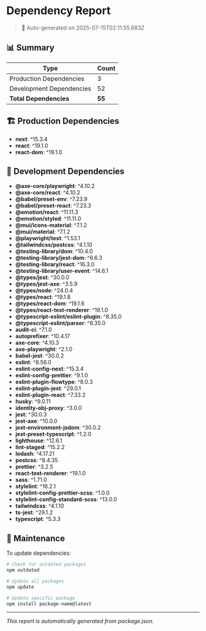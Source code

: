 # Dependency Report

> 🤖 Auto-generated on 2025-07-15T02:11:55.683Z

## 📊 Summary

| Type | Count |
|------|-------|
| Production Dependencies | 3 |
| Development Dependencies | 52 |
| **Total Dependencies** | **55** |

## 🏗️ Production Dependencies

- **next**: ^15.3.4
- **react**: ^19.1.0
- **react-dom**: ^19.1.0

## 🔧 Development Dependencies

- **@axe-core/playwright**: ^4.10.2
- **@axe-core/react**: ^4.10.2
- **@babel/preset-env**: ^7.23.9
- **@babel/preset-react**: ^7.23.3
- **@emotion/react**: ^11.11.3
- **@emotion/styled**: ^11.11.0
- **@mui/icons-material**: ^7.1.2
- **@mui/material**: ^7.1.2
- **@playwright/test**: ^1.53.1
- **@tailwindcss/postcss**: ^4.1.10
- **@testing-library/dom**: ^10.4.0
- **@testing-library/jest-dom**: ^6.6.3
- **@testing-library/react**: ^16.3.0
- **@testing-library/user-event**: ^14.6.1
- **@types/jest**: ^30.0.0
- **@types/jest-axe**: ^3.5.9
- **@types/node**: ^24.0.4
- **@types/react**: ^19.1.8
- **@types/react-dom**: ^19.1.6
- **@types/react-test-renderer**: ^19.1.0
- **@typescript-eslint/eslint-plugin**: ^8.35.0
- **@typescript-eslint/parser**: ^8.35.0
- **audit-ci**: ^7.1.0
- **autoprefixer**: ^10.4.17
- **axe-core**: ^4.10.3
- **axe-playwright**: ^2.1.0
- **babel-jest**: ^30.0.2
- **eslint**: ^8.56.0
- **eslint-config-next**: ^15.3.4
- **eslint-config-prettier**: ^9.1.0
- **eslint-plugin-flowtype**: ^8.0.3
- **eslint-plugin-jest**: ^29.0.1
- **eslint-plugin-react**: ^7.33.2
- **husky**: ^9.0.11
- **identity-obj-proxy**: ^3.0.0
- **jest**: ^30.0.3
- **jest-axe**: ^10.0.0
- **jest-environment-jsdom**: ^30.0.2
- **jest-preset-typescript**: ^1.2.0
- **lighthouse**: ^12.6.1
- **lint-staged**: ^15.2.2
- **lodash**: ^4.17.21
- **postcss**: ^8.4.35
- **prettier**: ^3.2.5
- **react-test-renderer**: ^19.1.0
- **sass**: ^1.71.0
- **stylelint**: ^16.2.1
- **stylelint-config-prettier-scss**: ^1.0.0
- **stylelint-config-standard-scss**: ^13.0.0
- **tailwindcss**: ^4.1.10
- **ts-jest**: ^29.1.2
- **typescript**: ^5.3.3

## 🔄 Maintenance

To update dependencies:

```bash
# Check for outdated packages
npm outdated

# Update all packages
npm update

# Update specific package
npm install package-name@latest
```

---

*This report is automatically generated from package.json.*
